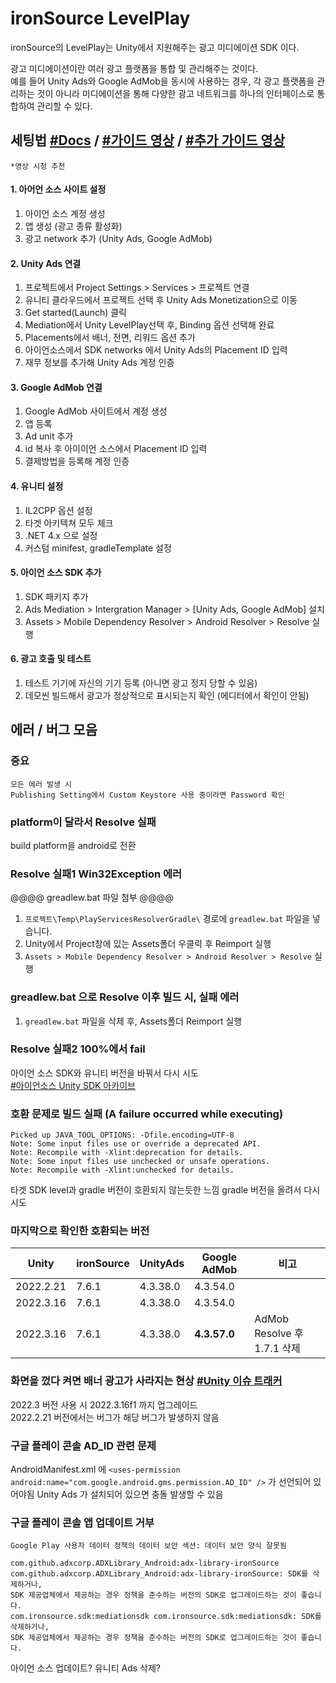 # ironSource LevelPlay
ironSource의 LevelPlay는 Unity에서 지원해주는 광고 미디에이션 SDK 이다.

광고 미디에이션이란 여러 광고 플랫폼을 통합 및 관리해주는 것이다.  
예를 들어 Unity Ads와 Google AdMob을 동시에 사용하는 경우, 각 광고 플랫폼을 관리하는 것이 아니라 미디에이션을 통해 다양한 광고 네트워크를 하나의 인터페이스로 통합하여 관리할 수 있다.

## 세팅법 [#Docs](https://developers.is.com/ironsource-mobile/unity/levelplay-starter-kit/#step-1) / [#가이드 영상](https://youtu.be/sU5njx1jn8w?si=Nu3tSzrrOcsS8aOY) / [#추가 가이드 영상](https://youtu.be/povu-YG6bX0?si=FgyvssEithyVyzMz)

`*영상 시청 추천`

#### 1. 아어언 소스 사이트 설정
1. 아이언 소스 계정 생성
2. 앱 생성 (광고 종류 활성화)
3. 광고 network 추가 (Unity Ads, Google AdMob)

#### 2. Unity Ads 연결
1. 프로젝트에서 Project Settings > Services > 프로젝트 연결
2. 유니티 클라우드에서 프로젝트 선택 후 Unity Ads Monetization으로 이동
3. Get started(Launch) 클릭
4. Mediation에서 Unity LevelPlay선택 후, Binding 옵션 선택해 완료
5. Placements에서 배너, 전면, 리워드 옵션 추가
6. 아이언소스에서 SDK networks 에서 Unity Ads의 Placement ID 입력
7. 재무 정보를 추가해 Unity Ads 계정 인증

#### 3. Google AdMob 연결
1. Google AdMob 사이트에서 계정 생성
2. 앱 등록
3. Ad unit 추가
4. id 복사 후 아이이언 소스에서 Placement ID 입력
5. 결제방법을 등록해 계정 인증

#### 4. 유니티 설정
1. IL2CPP 옵션 설정
2. 타겟 아키텍쳐 모두 체크
3. .NET 4.x 으로 설정
4. 커스텀 minifest, gradleTemplate 설정

#### 5. 아이언 소스 SDK 추가
1. SDK 패키지 추가
2. Ads Mediation > Intergration Manager > [Unity Ads, Google AdMob] 설치
3. Assets > Mobile Dependency Resolver > Android Resolver > Resolve 실행

#### 6. 광고 호출 및 테스트
1. 테스트 기기에 자신의 기기 등록 (아니면 광고 정지 당할 수 있음)
2. 데모씬 빌드해서 광고가 정상적으로 표시되는지 확인 (에디터에서 확인이 안됨)



## 에러 / 버그 모음
### 중요
```
모든 에러 발생 시 
Publishing Setting에서 Custom Keystore 사용 중이라면 Password 확인
```

### platform이 달라서 Resolve 실패
build platform을 android로 전환


### Resolve 실패1 Win32Exception 에러
@@@@ greadlew.bat 파일 첨부 @@@@
1. `프로젝트\Temp\PlayServicesResolverGradle\` 경로에 `greadlew.bat` 파일을 넣습니다.
2. Unity에서 Project창에 있는 Assets폴더 우클릭 후 Reimport 실행
3. `Assets > Mobile Dependency Resolver > Android Resolver > Resolve` 실행


### greadlew.bat 으로 Resolve 이후 빌드 시,  실패 에러
1. `greadlew.bat` 파일을 삭제 후, Assets폴더 Reimport 실행


### Resolve 실패2 100%에서 fail
아이언 소스 SDK와 유니티 버전을 바꿔서 다시 시도  
[#아이언소스 Unity SDK 아카이브](https://github.com/ironsource-mobile/Unity-sdk/tags)  


### 호환 문제로 빌드 실패 (A failure occurred while executing)
```
Picked up JAVA_TOOL_OPTIONS: -Dfile.encoding=UTF-8
Note: Some input files use or override a deprecated API.
Note: Recompile with -Xlint:deprecation for details.
Note: Some input files use unchecked or unsafe operations.
Note: Recompile with -Xlint:unchecked for details.
```
타겟 SDK level과 gradle 버전이 호환되지 않는듯한 느낌
gradle 버전을 올려서 다시 시도

### 마지막으로 확인한 호환되는 버전
|Unity|ironSource|UnityAds|Google AdMob|비고|
|-|-|-|-|-|
|2022.2.21|7.6.1|4.3.38.0|4.3.54.0||
|2022.3.16|7.6.1|4.3.38.0|4.3.54.0||
|2022.3.16|7.6.1|4.3.38.0|**4.3.57.0**|AdMob Resolve 후 1.7.1 삭제|


### 화면을 껐다 켜면 배너 광고가 사라지는 현상 [#Unity 이슈 트래커](https://issuetracker.unity3d.com/issues/android-admobsdk-banner-ad-disappears-when-the-device-goes-to-the-home-screen-and-returns-to-the-application)
2022.3 버전 사용 시 2022.3.16f1 까지 업그레이드  
2022.2.21 버전에서는 버그가 해당 버그가 발생하지 않음


### 구글 플레이 콘솔 AD_ID 관련 문제
AndroidManifest.xml 에 `<uses-permission android:name="com.google.android.gms.permission.AD_ID" />` 가 선언되어 있어야됨
Unity Ads 가 설치되어 있으면 충돌 발생할 수 있음


### 구글 플레이 콘솔 앱 업데이트 거부
```
Google Play 사용자 데이터 정책의 데이터 보안 섹션: 데이터 보안 양식 잘못됨

com.github.adxcorp.ADXLibrary_Android:adx-library-ironSource
com.github.adxcorp.ADXLibrary_Android:adx-library-ironSource: SDK를 삭제하거나,
SDK 제공업체에서 제공하는 경우 정책을 준수하는 버전의 SDK로 업그레이드하는 것이 좋습니다.
com.ironsource.sdk:mediationsdk com.ironsource.sdk:mediationsdk: SDK를 삭제하거나,
SDK 제공업체에서 제공하는 경우 정책을 준수하는 버전의 SDK로 업그레이드하는 것이 좋습니다.
```
아이언 소스 업데이트? 유니티 Ads 삭제?
